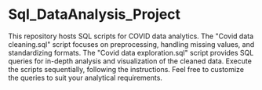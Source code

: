 # Sql_DataAnalysis_Project

This repository hosts SQL scripts for COVID data analytics. 
The "Covid data cleaning.sql" script focuses on preprocessing, handling missing values, and standardizing formats. 
The "Covid data exploration.sql" script provides SQL queries for in-depth analysis and visualization of the cleaned data.
Execute the scripts sequentially, following the instructions. Feel free to customize the queries to suit your analytical requirements.
